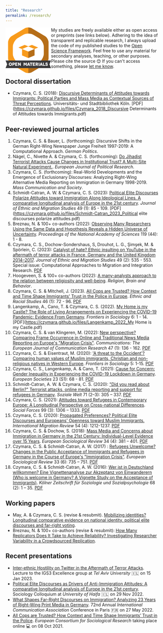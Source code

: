 ```yaml
---
title: "Research"
permalink: /research/
---
```


<img src="/images/materials_highQuality.png" width="150" height="150" align="left"> My studies are freely available either as open access or preprints (see links below). Adhering to the idea of transparent and replicable research, I always upload the code of my published studies to the [Open Science Framework](https://osf.io/b3ugm/). Feel free to use any material for secondary analyses, teaching, or other purposes. Please cite the source 😊 If you can't access something, please [let me know](mailto:czymara@tauex.tau.ac.il).

Doctoral dissertation
------

- Czymara, C. S. (2018): [Discursive Determinants of Attitudes towards Immigrants: Political Parties and Mass Media as Contextual Sources of Threat Perceptions](czymara_2018_diss). Universitäts- und Stadtbibliothek Köln. [PDF](https://czymara.github.io/files/Czymara_2018_Discursive Determinants of Attitudes towards Immigrants.pdf)

Peer-reviewed journal articles
------

1. Czymara, C. S. & Bauer, L. (forthcoming): Discursive Shifts in the German Right-Wing Newspaper Junge Freiheit 1997-2019: A Computational Approach. *German Politics*.
1. Nägel, C., Nivette A. & Czymara, C. S. (forthcoming): [Do Jihadist Terrorist Attacks Cause Changes in Institutional Trust? A Multi-Site Natural Experiment.](https://osf.io/preprints/socarxiv/rgfbd/). *European Journal of Political Research*.
1. Czymara, C. S. (forthcoming): Real-World Developments and the Emergence of Exclusionary Discourses: Analyzing Right-Wing Alternative Media Reporting on Immigration in Germany 1998-2019. *Mass Communication and Society*.
1. Schmidt-Catran, A. W. & Czymara, C. S. (2023): [Political Elite Discourses Polarize Attitudes toward Immigration Along Ideological Lines. A comparative longitudinal analysis of Europe in the 21st century](schmidt-catran_czymara_2023_jems). *Journal of Ethnic and Migration Studies* 49 (1): 85 - 109. [PDF](https://czymara.github.io/files/Schmidt-Catran_2023_Political elite discourses polarize attitudes.pdf)
1. Breznau, N. & 100+ co-authors (2022): [Observing Many Researchers Using the Same Data and Hypothesis Reveals a Hidden Universe of Uncertainty](https://doi.org/10.1073/pnas.2203150119). *Proceedings of the National Academy of Sciences* 119 (44): 1 - 8.
1. Czymara, C. S., Dochow-Sondershaus, S, Drouhot, L. G., Şimşek, M. & Spörlein, C. (2023): [Catalyst of hate? Ethnic insulting on YouTube in the aftermath of terror attacks in France, Germany and the United Kingdom 2014–2017](czymara_etal_2023_jems). *Journal of Ethnic and Migration Studies* 49 (2): 535 - 553. Special issue: Computational Approaches to Migration and Integration Research. [PDF](https://czymara.github.io/files/Czymara_2023_Catalyst-of-hate-Ethnic-insulting-on-YouTube.pdf)
1. Hoogeveen, S. & 100+ co-authors (2022): [A many-analysts approach to the relation between religiosity and well-being](https://doi.org/10.1080/2153599X.2022.2070255). *Religion, Brain and Behavior*.
1. Czymara, C. S. & Mitchell, J. (2023). [All Cops are Trusted? How Context and Time Shape Immigrants' Trust in the Police in Europe](czymara_mitchell_2023_ers). *Ethnic and Racial Studies* 46 (1): 72 - 96. [PDF](https://czymara.github.io/files/Czymara_2023_All-cops-are-trusted.pdf)
1. Langenkamp, A., Cano, T. & Czymara, C. S. (2022). [My Home is my Castle? The Role of Living Arrangements on Experiencing the COVID-19 Pandemic: Evidence From Germany](langenkamp_etal_2022_fsoc). *Frontiers in Sociology* 6: 1 - 14. [PDF](https://czymara.github.io/files/Langenkamp_2022_My Home is my Castle.pdf)
1. Czymara, C. S. & van Klingeren, M. (2022): [New perspective? Comparing Frame Occurrence in Online and Traditional News Media Reporting on Europe's "Migration Crisis"](czymara_klingeren_2022_comm). *Communications: The European Journal of Communication Research* 47 (1): 136 - 162. [PDF](https://czymara.github.io/files/Czymara_2022_New-perspective.pdf)
1. Czymara, C. S. & Eisentraut, M. (2020): ['A threat to the Occident'? Comparing human values of Muslim immigrants, Christian and non-religious natives in Western Europe](czymara_eisentraut_2020_fsoc). *Frontiers in Sociology* 5: 1-15. [PDF](https://czymara.github.io/files/Czymara_2020_A-Threat-to-the-Occident.pdf)
1. Czymara, C. S., Langenkamp, A. & Cano, T. (2021): [Cause for Concern: Gender Inequality in Experiencing the COVID-19 Lockdown in Germany](czymara_etal_2021_REUS). *European Societies* 23 (S1): 68 - 81. [PDF](https://czymara.github.io/files/Czymara_2021_Cause-for-concerns.pdf)
1. Schmidt-Catran, A. W. & Czymara, C. S. (2020): ["Did you read about Berlin?" Terrorist attacks, online media reporting and support for refugees in Germany](schmidt-catran_czymara_2020_sw). *Soziale Welt* 71 (2–3): 305 – 337. [PDF](https://czymara.github.io/files/Schmidt-Catran_2020_Did-you-read-about-Berlin.pdf)
1. Czymara, C. S. (2021): [Attitudes toward Refugees in Contemporary Europe: A Longitudinal Perspective on Cross-national Differences](czymara_2021_sf). *Social Forces* 99 (3): 1306 – 1333. [PDF](https://czymara.github.io/files/Czymara_2021_Attitudes-toward-Refugees-in-Contemporary-Europe.pdf)
1. Czymara, C. S. (2020): [Propagated Preferences? Political Elite Discourses and Europeans' Openness toward Muslim Immigrants.](czymara_2020_imr) *International Migration Review* 54 (4): 1212-1237. [PDF](https://czymara.github.io/files/Czymara_2020_Propagated-Preferences.pdf)
1. Czymara, C. S. & Dochow, S. (2018): [Mass Media and Concerns about Immigration in Germany in the 21st Century: Individual-Level Evidence over 15 Years](czymara_dochow_2018_esr). *European Sociological Review* 34 (4): 381 – 401. [PDF](https://czymara.github.io/files/Czymara_2018_Mass-Media-and-Concerns-about-Immigration-in-Germany.pdf)
1. Czymara, C. S. & Schmidt-Catran, A. W. (2017) : [Refugees Unwelcome? Changes in the Public Acceptance of Immigrants and Refugees in Germany in the Course of Europe's "Immigration Crisis"](czymara_schmidt-catran_2017_esr). *European Sociological Review* 33 (6): 735 – 751. [PDF](https://czymara.github.io/files/Czymara_2017_Refugees-Unwelcome.pdf)
1. Czymara, C. S. & Schmidt-Catran, A. W. (2016): [Wer ist in Deutschland willkommen? Eine Vignettenanalyse zur Akzeptanz von Einwanderern (Who is welcome in Germany? A Vignette Study on the Acceptance of Immigrants)](czymara_schmidt-catran_2016_kzfss). *Kölner Zeitschrift für Soziologie und Sozialpsychologie* 68 (2): 1 – 35. [PDF](https://czymara.github.io/files/Czymara_2016_Wer-ist-in-deutschland-willkommen.pdf)

Working papers
------

- May, A. & Czymara, C. S. (revise & resubmit). [Mobilizing identities? Longitudinal comparative evidence on national identity, political elite discourses and far-right voting](https://ecpr.eu/Events/Event/PaperDetails/59285).
- Breznau, N. & 100+ co-authors (revise & resubmit): [How Many Replicators Does It Take to Achieve Reliability? Investigating Researcher Variability in a Crowdsourced Replication](https://osf.io/s9hp7/).

Recent presentations
------

- [Inter-ethnic Hostility on Twitter in the Aftermath of Terror Attacks](https://czymara.com/files/pres/TAU_IGS3.html). Lecture to the IGS3 Excellence group at *Tel Aviv University* 🇮🇱 on 15 Jan 2023.
- [Political Elite Discourses as Drivers of Anti-Immigration Attitudes: A comparative longitudinal analysis of Europe in the 21st century](https://docs.google.com/presentation/d/1C2wMlRDtED6PbxB-pc_wKAReUX8jthBf58m3CghBPL4/edit?usp=sharing). Sociology Colloquium at *University of Haifa* 🇮🇱 on 29 Nov 2022.
- [What Shapes Far-Right Discourses on Immigration? Analyzing 23 Years of Right-Wing Print Media in Germany](https://czymara.com/files/pres/ICA_22_paris.html). 72nd Annual *International Communication Association* Conference in Paris 🇫🇷 on 27 May 2022.
- [All Cops are Trusted? How Context and Time Shape Immigrants’ Trust in the Police](https://czymara.com/files/pres/ECSR_21.html). *European Consortium for Sociological Research* taking place online 💻 on 08 Oct 2021.

